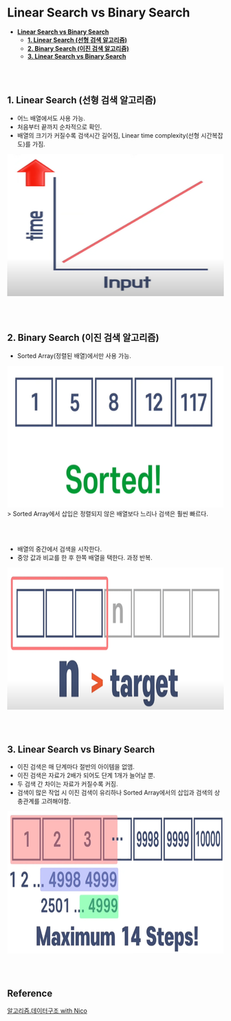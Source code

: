 # **Linear Search vs Binary Search**
- [**Linear Search vs Binary Search**](#linear-search-vs-binary-search)
  - [**1. Linear Search (선형 검색 알고리즘)**](#1-linear-search-선형-검색-알고리즘)
  - [**2. Binary Search (이진 검색 알고리즘)**](#2-binary-search-이진-검색-알고리즘)
  - [**3. Linear Search vs Binary Search**](#3-linear-search-vs-binary-search)

<br /><br />

## **1. Linear Search (선형 검색 알고리즘)**
- 어느 배열에서도 사용 가능.
- 처음부터 끝까지 순차적으로 확인. 
- 배열의 크기가 커질수록 검색시간 길어짐, Linear time complexity(선형 시간복잡도)를 가짐.
<img src="..\image\algorithm\linear-binary-search\20220930194620.png" width="600" height="330" />

<br /><br />

## **2. Binary Search (이진 검색 알고리즘)**
- Sorted Array(정렬된 배열)에서만 사용 가능.
<img src="../image\algorithm\linear-binary-search\20220930195440.png" width="600" height="330" />
> Sorted Array에서 삽입은 정렬되지 않은 배열보다 느리나 검색은 훨씬 빠르다. 

<br /><br />

- 배열의 중간에서 검색을 시작한다. 
- 중앙 값과 비교를 한 후 한쪽 배열을 택한다. 과정 반복.
<img src="../image\algorithm\linear-binary-search\20220930202511.png" width="600" height="330" />

<br /><br />

## **3. Linear Search vs Binary Search**
- 이진 검색은 매 단계마다 절반의 아이템을 없앰.
- 이진 검색은 자료가 2배가 되어도 단계 1개가 늘어날 뿐.
- 두 검색 간 차이는 자료가 커질수록 커짐.
- 검색이 많은 작업 시 이진 검색이 유리하나 Sorted Array에서의 삽입과 검색의 상충관계를 고려해야함.
<img src="../image\algorithm\linear-binary-search\20220930203111.png" width="600" height="330" />

<br /><br />

## **Reference**<!-- omit in toc -->
[알고리즘.데이터구조 with Nico](https://www.youtube.com/watch?v=NFETSCJON2M&list=PL7jH19IHhOLMdHvl3KBfFI70r9P0lkJwL&index=2)    